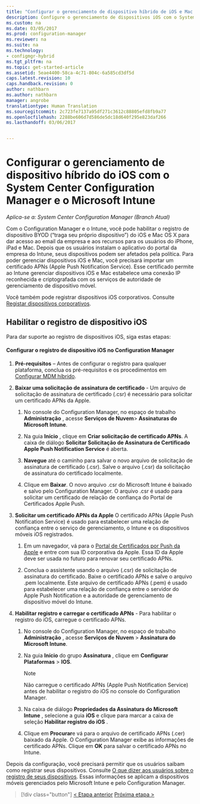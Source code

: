 ```yaml
---
title: "Configurar o gerenciamento de dispositivo híbrido de iOS e Mac com o System Center Configuration Manager e o Microsoft Intune | Microsoft Docs"
description: Configure o gerenciamento de dispositivos iOS com o System Center Configuration Manager e o Microsoft Intune.
ms.custom: na
ms.date: 03/05/2017
ms.prod: configuration-manager
ms.reviewer: na
ms.suite: na
ms.technology:
- configmgr-hybrid
ms.tgt_pltfrm: na
ms.topic: get-started-article
ms.assetid: 5eae4400-58ca-4c71-804c-6a585cd3df5d
caps.latest.revision: 10
caps.handback.revision: 0
author: nathbarn
ms.author: nathbarn
manager: angrobe
translationtype: Human Translation
ms.sourcegitcommit: 2c723fe7137a95df271c3612c88805efd8fb9a77
ms.openlocfilehash: 2288be606d7d586de5dc18d640f295e823daf266
ms.lasthandoff: 03/06/2017


---
```

# <a name="set-up-ios-hybrid-device-management-with-system-center-configuration-manager-and-microsoft-intune"></a>Configurar o gerenciamento de dispositivo híbrido do iOS com o System Center Configuration Manager e o Microsoft Intune

*Aplica-se a: System Center Configuration Manager (Branch Atual)*

Com o Configuration Manager e o Intune, você pode habilitar o registro de dispositivo BYOD (“traga seu próprio dispositivo”) do iOS e Mac OS X para dar acesso ao email da empresa e aos recursos para os usuários do iPhone, iPad e Mac. Depois que os usuários instalam o aplicativo do portal da empresa do Intune, seus dispositivos podem ser afetados pela política. Para poder gerenciar dispositivos iOS e Mac, você precisará importar um certificado APNs (Apple Push Notification Service). Esse certificado permite ao Intune gerenciar dispositivos iOS e Mac estabelece uma conexão IP reconhecida e criptografada com os serviços de autoridade de gerenciamento de dispositivo móvel.  

 Você também pode registrar dispositivos iOS corporativos.  Consulte [Registar dispositivos corporativos](enroll-company-owned-devices.md).  

## <a name="enable-ios-device-enrollment"></a>Habilitar o registro de dispositivo iOS  
 Para dar suporte ao registro de dispositivos iOS, siga estas etapas:  

#### <a name="set-up-ios-device-enrollment-in-configuration-manager"></a>Configurar o registro de dispositivo iOS no Configuration Manager  

1.  **Pré-requisitos** – Antes de configurar o registro para qualquer plataforma, conclua os pré-requisitos e os procedimentos em [Configurar MDM híbrido](setup-hybrid-mdm.md).    

2.  **Baixar uma solicitação de assinatura de certificado** - Um arquivo de solicitação de assinatura de certificado (.csr) é necessário para solicitar um certificado APNs da Apple.  

    1.  No console do Configuration Manager, no espaço de trabalho **Administração** , acesse **Serviços de Nuvem**> **Assinaturas do Microsoft Intune**.  

    2.  Na guia **Início** , clique em **Criar solicitação de certificado APNs**. A caixa de diálogo **Solicitar Solicitação de Assinatura de Certificado Apple Push Notification Service** é aberta.  

    3.  **Navegue** até o caminho para salvar o novo arquivo de solicitação de assinatura de certificado (.csr). Salve o arquivo (.csr) da solicitação de assinatura do certificado localmente.  

    4.  Clique em **Baixar**. O novo arquivo .csr do Microsoft Intune é baixado e salvo pelo Configuration Manager. O arquivo .csr é usado para solicitar um certificado de relação de confiança do Portal de Certificados Apple Push.  

3.  **Solicitar um certificado APNs da Apple** O certificado APNs (Apple Push Notification Service) é usado para estabelecer uma relação de confiança entre o serviço de gerenciamento, o Intune e os dispositivos móveis iOS registrados.  

    1.  Em um navegador, vá para o [Portal de Certificados por Push da Apple](http://go.microsoft.com/fwlink/?LinkId=269844) e entre com sua ID corporativa da Apple. Essa ID da Apple deve ser usada no futuro para renovar seu certificado APNs.  

    2.  Conclua o assistente usando o arquivo (.csr) de solicitação de assinatura do certificado. Baixe o certificado APNs e salve o arquivo .pem localmente. Este arquivo de certificado APNs (.pem) é usado para estabelecer uma relação de confiança entre o servidor do Apple Push Notification e a autoridade de gerenciamento de dispositivo móvel do Intune.  

4.  **Habilitar registro e carregar o certificado APNs** - Para habilitar o registro do iOS, carregue o certificado APNs.  

    1.  No console do Configuration Manager, no espaço de trabalho **Administração** , acesse **Serviços de Nuvem** > **Assinatura do Microsoft Intune**.  

    2.  Na guia **Início** do grupo **Assinatura** , clique em **Configurar Plataformas** > **IOS**.  

        > [!NOTE]  
        >  Não carregue o certificado APNs (Apple Push Notification Service) antes de habilitar o registro do iOS no console do Configuration Manager.  

    3.  Na caixa de diálogo **Propriedades da Assinatura do Microsoft Intune** , selecione a guia **iOS** e clique para marcar a caixa de seleção **Habilitar registro do iOS** .  

    4.  Clique em **Procurar**e vá para o arquivo de certificado APNs (.cer) baixado da Apple. O Configuration Manager exibe as informações de certificado APNs. Clique em **OK** para salvar o certificado APNs no Intune.  

 Depois da configuração, você precisará permitir que os usuários saibam como registrar seus dispositivos. Consulte [O que dizer aos usuários sobre o registro de seus dispositivos](https://docs.microsoft.com/intune/deploy-use/what-to-tell-your-end-users-about-using-microsoft-intune). Essas informações se aplicam a dispositivos móveis gerenciados pelo Microsoft Intune e pelo Configuration Manager.

> [!div class="button"]
[< Etapa anterior](create-service-connection-point.md)  [Próxima etapa >](set-up-additional-management.md)


